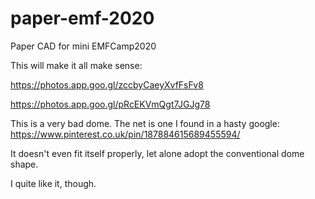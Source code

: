 # paper-emf-2020
Paper CAD for mini EMFCamp2020

This will make it all make sense:

https://photos.app.goo.gl/zccbyCaeyXvfFsFv8

https://photos.app.goo.gl/pRcEKVmQgt7JGJg78

This is a very bad dome. The net is one I found in a hasty google:
https://www.pinterest.co.uk/pin/187884615689455594/

It doesn't even fit itself properly, let alone adopt the conventional dome shape.

I quite like it, though.
